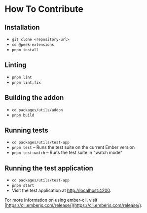 # How To Contribute

## Installation

- `git clone <repository-url>`
- `cd @peek-extensions`
- `pnpm install`

## Linting

- `pnpm lint`
- `pnpm lint:fix`

## Building the addon

- `cd packages/utils/addon`
- `pnpm build`

## Running tests

- `cd packages/utils/test-app`
- `pnpm test` – Runs the test suite on the current Ember version
- `pnpm test:watch` – Runs the test suite in "watch mode"

## Running the test application

- `cd packages/utils/test-app`
- `pnpm start`
- Visit the test application at [http://localhost:4200](http://localhost:4200).

For more information on using ember-cli, visit [https://cli.emberjs.com/release/](https://cli.emberjs.com/release/).
